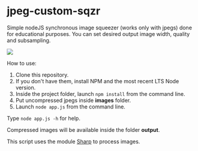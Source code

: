# jpeg-custom-sqzr
Simple nodeJS synchronous image squeezer (works only with jpegs) done for educational purposes.
You can set desired output image width, quality and subsampling.

![](https://media.giphy.com/media/Vcq7QTUQRggRq5mAV8/giphy.gif)

How to use:

1. Clone this repository. 
2. If you don't have them, install NPM and the most recent LTS Node version.
3. Inside the project folder, launch `npm install` from the command line.
4. Put uncompressed jpegs inside **images** folder.
5. Launch `node app.js` from the command line.

Type `node app.js -h` for help.

Compressed images will be available inside the folder **output**.

This script uses the module [Sharp](https://www.npmjs.com/package/sharp) to process images.
